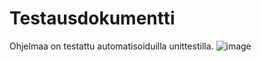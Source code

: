 # Testausdokumentti
Ohjelmaa on testattu automatisoiduilla unittestilla. 
![image](https://user-images.githubusercontent.com/101889891/162957871-61d736e9-bc82-495e-8b59-83ef407396c3.png)
